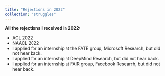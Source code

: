 ```yaml
---
title: "Rejections in 2022"
collection: "struggles"
---
```

<b>All the rejections I received in 2022:</b>
* ACL 2022
* NAACL 2022
* I applied for an internship at the FATE group, Microsoft Research, but did not hear back.
* I applied for an internship at DeepMind Research, but did not hear back.
* I applied for an internship at FAIR group, Facebook Research, but did not hear back.




